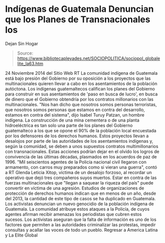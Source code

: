 # Indígenas de Guatemala Denuncian que los Planes de Transnacionales los 
Dejan Sin Hogar

> Source: https://www.bibliotecapleyades.net/SOCIOPOLITICA/sociopol_globalelite_la63.htm

24 Noviembre 2014
del Sitio Web RT
La comunidad indígena de Guatemala
está bajo presión del Gobierno
por su oposición a los proyectos que
las multinacionales quieren llevar a cabo
en los asentamientos de la población autóctona.
Los indígenas guatemaltecos califican los planes del Gobierno para construir en sus asentamientos de 'paso en busca de lucro', en busca de dinero que el Gobierno obtendría por los contratos millonarios con las multinacionales.
"Nos han dicho que nosotros somos personas terroristas, que nosotros somos personas que estamos en contra del desarrollo, estamos en contra del sistema", dijo Isabel Turuy Patzan, un hombre indígena.
La construcción de una mina cementera o de una planta hidroeléctrica es tan solo una parte de los planes del Gobierno guatemalteco a los que se opone el 90% de la población local encuestada por los defensores de los derechos humanos. Estos proyectos llevan a desalojos por parte de las autoridades de los asentamientos indígenas y, según la comunidad, se deben a unos supuestos contratos multimillonarios con transnacionales.
Estas acciones podrían dejar en el olvido los logros de convivencia de las últimas décadas, plasmados en los acuerdos de paz de 1996.
"Mil seiscientos agentes de la Policía nacional civil llegaron con armamento, con carros muy preparados como si vieran una guerra", contó a RT Glenda Leticia Xitop, víctima de un desalojo forzoso, al recordar un operativo que dejó tres compañeros suyos muertos.
Estar en contra de las fuerzas multinacionales que "llegan a saquear la riqueza del país" puede convertir en víctima de una agresión.
Estudios de organizaciones de protección de derechos humanos indican que en menos de un año, desde del 2013, la cantidad de este tipo de casos se ha duplicado en Guatemala. Los activistas denuncian un nuevo genocidio de la población indígena de Guatemala. La comunidad atribuye estos ataques a la Policía, de cuyos agentes afirman recibir amenazas los periodistas que cubren estos sucesos.
Los activistas aseguran que la falta de información es uno de los factores que permiten a las autoridades criminalizar las protestas, impedir consultas y acallar las voces de todo un pueblo.
Regresar a America Latina y La Elite Global
